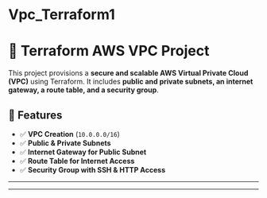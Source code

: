 # Vpc_Terraform1

# 🚀 Terraform AWS VPC Project

This project provisions a **secure and scalable AWS Virtual Private Cloud (VPC)** using Terraform. It includes **public and private subnets, an internet gateway, a route table, and a security group**.

## 📌 Features
- ✅ **VPC Creation** (`10.0.0.0/16`)
- ✅ **Public & Private Subnets**
- ✅ **Internet Gateway for Public Subnet**
- ✅ **Route Table for Internet Access**
- ✅ **Security Group with SSH & HTTP Access**

---



---



